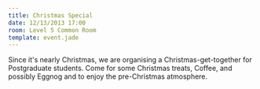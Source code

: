 ```yaml
---
title: Christmas Special
date: 12/13/2013 17:00
room: Level 5 Common Room
template: event.jade
---
```

Since it's nearly Christmas, we are organising a Christmas-get-together
for Postgraduate students. Come for some Christmas treats, Coffee, and
possibly Eggnog and to enjoy the pre-Christmas atmosphere.
